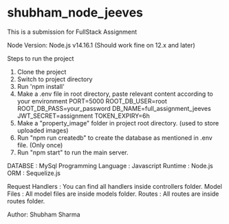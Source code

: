 # shubham_node_jeeves

This is a submission for FullStack Assignment

Node Version: Node.js v14.16.1 (Should work fine on 12.x and later)

Steps to run the project
  1. Clone the project
  2. Switch to project directory
  3. Run 'npm install'
  4. Make a .env file in root directory, paste relevant content according to your environment
      PORT=5000
      ROOT_DB_USER=root
      ROOT_DB_PASS=your_password
      DB_NAME=full_assignment_jeeves
      JWT_SECRET=assignment
      TOKEN_EXPIRY=6h
  5. Make a "property_image" folder in project root directory. (used to store uploaded images)
  6. Run "npm run createdb" to create the database as mentioned in .env file. (Only once)
  7. Run "npm start" to run the main server.

DATABSE : MySql
Programming Language : Javascript
Runtime : Node.js
ORM : Sequelize.js

Request Handlers : You can find all handlers inside controllers folder.
Model Files : All model files are inside models folder.
Routes : All routes are inside routes folder.


Author: Shubham Sharma
